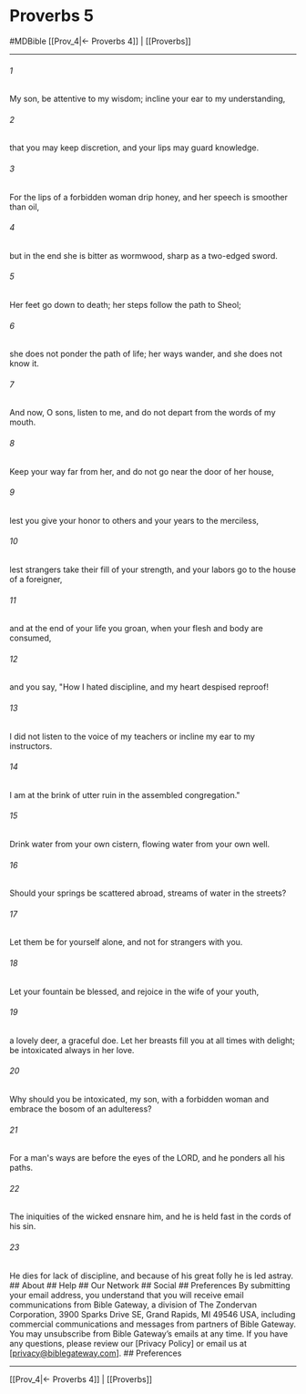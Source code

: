 # Proverbs 5
#MDBible
[[Prov_4|← Proverbs 4]] | [[Proverbs]]

***


###### 1 
My son, be attentive to my wisdom; incline your ear to my understanding, 

###### 2 
that you may keep discretion, and your lips may guard knowledge. 

###### 3 
For the lips of a forbidden woman drip honey, and her speech is smoother than oil, 

###### 4 
but in the end she is bitter as wormwood, sharp as a two-edged sword. 

###### 5 
Her feet go down to death; her steps follow the path to Sheol; 

###### 6 
she does not ponder the path of life; her ways wander, and she does not know it. 

###### 7 
And now, O sons, listen to me, and do not depart from the words of my mouth. 

###### 8 
Keep your way far from her, and do not go near the door of her house, 

###### 9 
lest you give your honor to others and your years to the merciless, 

###### 10 
lest strangers take their fill of your strength, and your labors go to the house of a foreigner, 

###### 11 
and at the end of your life you groan, when your flesh and body are consumed, 

###### 12 
and you say, "How I hated discipline, and my heart despised reproof! 

###### 13 
I did not listen to the voice of my teachers or incline my ear to my instructors. 

###### 14 
I am at the brink of utter ruin in the assembled congregation." 

###### 15 
Drink water from your own cistern, flowing water from your own well. 

###### 16 
Should your springs be scattered abroad, streams of water in the streets? 

###### 17 
Let them be for yourself alone, and not for strangers with you. 

###### 18 
Let your fountain be blessed, and rejoice in the wife of your youth, 

###### 19 
a lovely deer, a graceful doe. Let her breasts fill you at all times with delight; be intoxicated always in her love. 

###### 20 
Why should you be intoxicated, my son, with a forbidden woman and embrace the bosom of an adulteress? 

###### 21 
For a man's ways are before the eyes of the LORD, and he ponders all his paths. 

###### 22 
The iniquities of the wicked ensnare him, and he is held fast in the cords of his sin. 

###### 23 
He dies for lack of discipline, and because of his great folly he is led astray. ## About ## Help ## Our Network ## Social ## Preferences By submitting your email address, you understand that you will receive email communications from Bible Gateway, a division of The Zondervan Corporation, 3900 Sparks Drive SE, Grand Rapids, MI 49546 USA, including commercial communications and messages from partners of Bible Gateway. You may unsubscribe from Bible Gateway&rsquo;s emails at any time. If you have any questions, please review our [Privacy Policy] or email us at [privacy@biblegateway.com]. ## Preferences

***

[[Prov_4|← Proverbs 4]] | [[Proverbs]]
